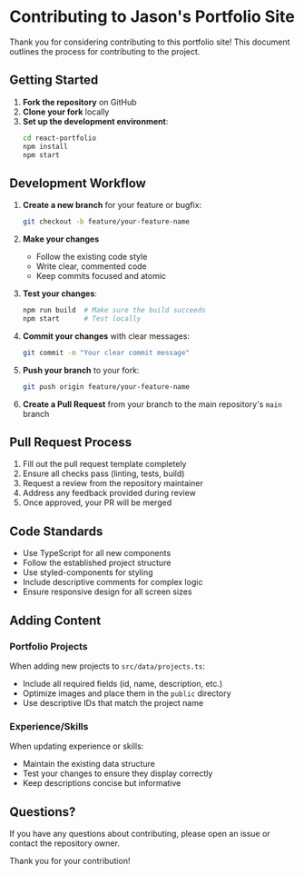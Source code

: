 # Contributing to Jason's Portfolio Site

Thank you for considering contributing to this portfolio site! This document outlines the process for contributing to the project.

## Getting Started

1. **Fork the repository** on GitHub
2. **Clone your fork** locally
3. **Set up the development environment**:
   ```bash
   cd react-portfolio
   npm install
   npm start
   ```

## Development Workflow

1. **Create a new branch** for your feature or bugfix:
   ```bash
   git checkout -b feature/your-feature-name
   ```

2. **Make your changes**
   - Follow the existing code style
   - Write clear, commented code
   - Keep commits focused and atomic

3. **Test your changes**:
   ```bash
   npm run build  # Make sure the build succeeds
   npm start      # Test locally
   ```

4. **Commit your changes** with clear messages:
   ```bash
   git commit -m "Your clear commit message"
   ```

5. **Push your branch** to your fork:
   ```bash
   git push origin feature/your-feature-name
   ```

6. **Create a Pull Request** from your branch to the main repository's `main` branch

## Pull Request Process

1. Fill out the pull request template completely
2. Ensure all checks pass (linting, tests, build)
3. Request a review from the repository maintainer
4. Address any feedback provided during review
5. Once approved, your PR will be merged

## Code Standards

- Use TypeScript for all new components
- Follow the established project structure
- Use styled-components for styling
- Include descriptive comments for complex logic
- Ensure responsive design for all screen sizes

## Adding Content

### Portfolio Projects

When adding new projects to `src/data/projects.ts`:
- Include all required fields (id, name, description, etc.)
- Optimize images and place them in the `public` directory
- Use descriptive IDs that match the project name

### Experience/Skills

When updating experience or skills:
- Maintain the existing data structure
- Test your changes to ensure they display correctly
- Keep descriptions concise but informative

## Questions?

If you have any questions about contributing, please open an issue or contact the repository owner.

Thank you for your contribution!

